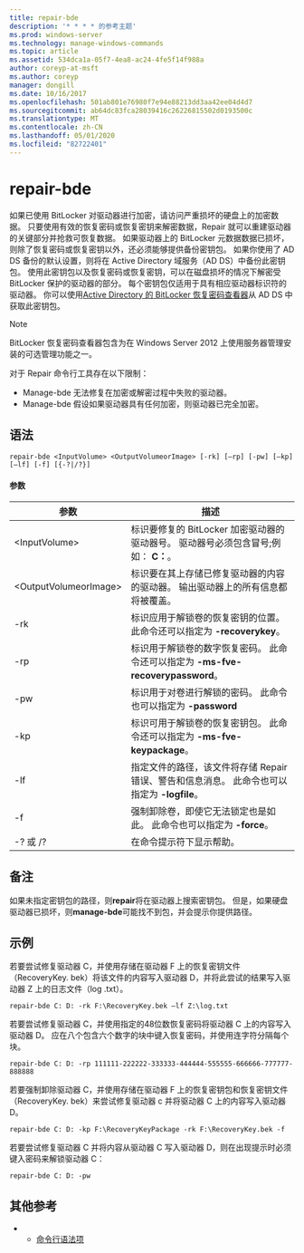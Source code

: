 ```yaml
---
title: repair-bde
description: '* * * * 的参考主题'
ms.prod: windows-server
ms.technology: manage-windows-commands
ms.topic: article
ms.assetid: 534dca1a-05f7-4ea8-ac24-4fe5f14f988a
author: coreyp-at-msft
ms.author: coreyp
manager: dongill
ms.date: 10/16/2017
ms.openlocfilehash: 501ab801e76980f7e94e88213dd3aa42ee04d4d7
ms.sourcegitcommit: ab64dc83fca28039416c26226815502d0193500c
ms.translationtype: MT
ms.contentlocale: zh-CN
ms.lasthandoff: 05/01/2020
ms.locfileid: "82722401"
---
```

# <a name="repair-bde"></a>repair-bde



如果已使用 BitLocker 对驱动器进行加密，请访问严重损坏的硬盘上的加密数据。 只要使用有效的恢复密码或恢复密钥来解密数据，Repair 就可以重建驱动器的关键部分并抢救可恢复数据。 如果驱动器上的 BitLocker 元数据数据已损坏，则除了恢复密码或恢复密钥以外，还必须能够提供备份密钥包。 如果你使用了 AD DS 备份的默认设置，则将在 Active Directory 域服务（AD DS）中备份此密钥包。 使用此密钥包以及恢复密码或恢复密钥，可以在磁盘损坏的情况下解密受 BitLocker 保护的驱动器的部分。 每个密钥包仅适用于具有相应驱动器标识符的驱动器。 你可以使用[Active Directory 的 BitLocker 恢复密码查看器](https://technet.microsoft.com/library/dd875531(v=ws.10).aspx)从 AD DS 中获取此密钥包。

> [!NOTE]
> BitLocker 恢复密码查看器包含为在 Windows Server 2012 上使用服务器管理安装的可选管理功能之一。

对于 Repair 命令行工具存在以下限制：
-   Manage-bde 无法修复在加密或解密过程中失败的驱动器。
-   Manage-bde 假设如果驱动器具有任何加密，则驱动器已完全加密。



## <a name="syntax"></a>语法

```
repair-bde <InputVolume> <OutputVolumeorImage> [-rk] [–rp] [-pw] [–kp] [–lf] [-f] [{-?|/?}]
```

#### <a name="parameters"></a>参数

|参数|描述|
|---------|-----------|
|\<InputVolume>|标识要修复的 BitLocker 加密驱动器的驱动器号。 驱动器号必须包含冒号;例如： **C：**。|
|\<OutputVolumeorImage>|标识要在其上存储已修复驱动器的内容的驱动器。 输出驱动器上的所有信息都将被覆盖。|
|-rk|标识应用于解锁卷的恢复密钥的位置。 此命令还可以指定为 **-recoverykey**。|
|-rp|标识用于解锁卷的数字恢复密码。 此命令还可以指定为 **-ms-fve-recoverypassword**。|
|-pw|标识用于对卷进行解锁的密码。 此命令也可以指定为 **-password**|
|-kp|标识可用于解锁卷的恢复密钥包。 此命令还可以指定为 **-ms-fve-keypackage**。|
|-lf|指定文件的路径，该文件将存储 Repair 错误、警告和信息消息。 此命令也可以指定为 **-logfile**。|
|-f|强制卸除卷，即使它无法锁定也是如此。 此命令也可以指定为 **-force**。|
|-? 或 /?|在命令提示符下显示帮助。|

## <a name="remarks"></a>备注

如果未指定密钥包的路径，则**repair**将在驱动器上搜索密钥包。 但是，如果硬盘驱动器已损坏，则**manage-bde**可能找不到包，并会提示你提供路径。

## <a name="examples"></a>示例

若要尝试修复驱动器 C，并使用存储在驱动器 F 上的恢复密钥文件（RecoveryKey. bek）将该文件的内容写入驱动器 D，并将此尝试的结果写入驱动器 Z 上的日志文件（log .txt）。
```
repair-bde C: D: -rk F:\RecoveryKey.bek –lf Z:\log.txt
```
若要尝试修复驱动器 C，并使用指定的48位数恢复密码将驱动器 C 上的内容写入驱动器 D。 应在八个包含六个数字的块中键入恢复密码，并使用连字符分隔每个块。
```
repair-bde C: D: -rp 111111-222222-333333-444444-555555-666666-777777-888888
```
若要强制卸除驱动器 C，并使用存储在驱动器 F 上的恢复密钥包和恢复密钥文件（RecoveryKey. bek）来尝试修复驱动器 c 并将驱动器 C 上的内容写入驱动器 D。
```
repair-bde C: D: -kp F:\RecoveryKeyPackage -rk F:\RecoveryKey.bek -f
```
若要尝试修复驱动器 C 并将内容从驱动器 C 写入驱动器 D，则在出现提示时必须键入密码来解锁驱动器 C：
```
repair-bde C: D: -pw
```

## <a name="additional-references"></a>其他参考

-   - [命令行语法项](command-line-syntax-key.md)